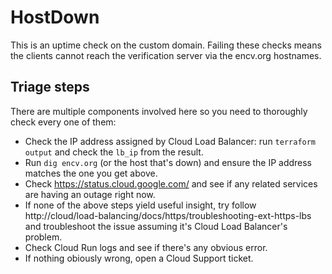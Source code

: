# HostDown

This is an uptime check on the custom domain. Failing these checks means
the clients cannot reach the verification server via the encv.org
hostnames.

## Triage steps

There are multiple components involved here so you need to thoroughly
check every one of them:

- Check the IP address assigned by Cloud Load Balancer: run `terraform
  output` and check the `lb_ip` from the result.
- Run `dig encv.org` (or the host that's down) and ensure the IP address
  matches the one you get above.
- Check https://status.cloud.google.com/ and see if any related services
  are having an outage right now.
- If none of the above steps yield useful insight, try follow
  http://cloud/load-balancing/docs/https/troubleshooting-ext-https-lbs
  and troubleshoot the issue assuming it's Cloud Load Balancer's
  problem.
- Check Cloud Run logs and see if there's any obvious error.
- If nothing obiously wrong, open a Cloud Support ticket.
